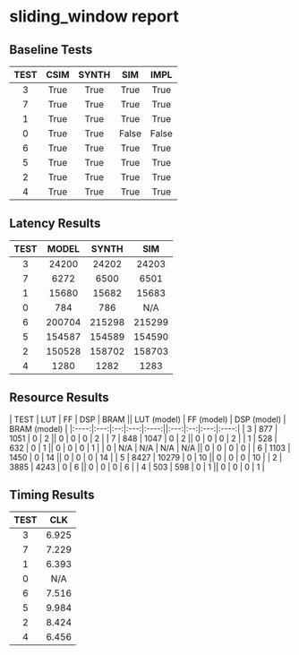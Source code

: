 
# sliding_window report

## Baseline Tests

| TEST | CSIM | SYNTH | SIM | IMPL |
|:----:|:----:|:-----:|:---:|:----:|
| 3 | True | True | True | True | 
| 7 | True | True | True | True | 
| 1 | True | True | True | True | 
| 0 | True | True | False | False | 
| 6 | True | True | True | True | 
| 5 | True | True | True | True | 
| 2 | True | True | True | True | 
| 4 | True | True | True | True | 


## Latency Results

| TEST | MODEL | SYNTH | SIM |
|:----:|:-----:|:-----:|:---:|
| 3 | 24200 | 24202 | 24203 | 
| 7 | 6272 | 6500 | 6501 | 
| 1 | 15680 | 15682 | 15683 | 
| 0 | 784 | 786 | N/A | 
| 6 | 200704 | 215298 | 215299 | 
| 5 | 154587 | 154589 | 154590 | 
| 2 | 150528 | 158702 | 158703 | 
| 4 | 1280 | 1282 | 1283 | 


## Resource Results

| TEST | LUT | FF | DSP | BRAM || LUT (model) | FF (model) | DSP (model) | BRAM (model) |
|:----:|:---:|:--:|:---:|:----:||:---:|:--:|:---:|:----:|
| 3 | 877 | 1051 | 0 | 2 || 0 | 0 | 0 | 2 | 
| 7 | 848 | 1047 | 0 | 2 || 0 | 0 | 0 | 2 | 
| 1 | 528 | 632 | 0 | 1 || 0 | 0 | 0 | 1 | 
| 0 | N/A | N/A | N/A | N/A || 0 | 0 | 0 | 0 | 
| 6 | 1103 | 1450 | 0 | 14 || 0 | 0 | 0 | 14 | 
| 5 | 8427 | 10279 | 0 | 10 || 0 | 0 | 0 | 10 | 
| 2 | 3885 | 4243 | 0 | 6 || 0 | 0 | 0 | 6 | 
| 4 | 503 | 598 | 0 | 1 || 0 | 0 | 0 | 1 | 


## Timing Results

| TEST | CLK |
|:----:|:---:|
| 3 | 6.925 | 
| 7 | 7.229 | 
| 1 | 6.393 | 
| 0 | N/A | 
| 6 | 7.516 | 
| 5 | 9.984 | 
| 2 | 8.424 | 
| 4 | 6.456 | 

